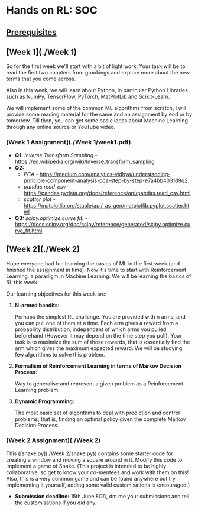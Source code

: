# Hands on RL: SOC

## [Prerequisites](./Books)

## [Week 1](./Week 1)

So for the first week we'll start with a bit of light work. Your task will be to read the first two chapters from
grookings and explore more about the new terms that you come across.

Also in this week, we will learn about Python, in particular Python Libraries such as NumPy, TensorFlow, PyTorch,
MatPlotLib and Scikit-Learn.

We will implement some of the common ML algorithms from scratch, I will provide some reading material for the same and
an assignment by eod or by tomorrow. Till then, you can get some basic ideas about Machine Learning through any online
source or YouTube video.

### [Week 1 Assignment](./Week 1/week1.pdf)

- **Q1:** _Inverse Transform Sampling_ - https://en.wikipedia.org/wiki/Inverse_transform_sampling
- **Q2:**
    - _PCA_ - https://medium.com/analytics-vidhya/understanding-principle-component-analysis-pca-step-by-step-e7a4bb4031d9q2.
    - _pandas.read_csv_ - https://pandas.pydata.org/docs/reference/api/pandas.read_csv.html
    - _scatter plot_ - https://matplotlib.org/stable/api/_as_gen/matplotlib.pyplot.scatter.html
- **Q3:** _scipy.optimize.curve fit._ - https://docs.scipy.org/doc/scipy/reference/generated/scipy.optimize.curve_fit.html

## [Week 2](./Week 2)

Hope everyone had fun learning the basics of ML in the first week (and finished the assignment in time). Now it's time
to start with Reinforcement Learning, a paradigm in Machine Learning. We will be learning the basics of RL this week.

Our learning objectives for this week are:

1. **N-armed bandits:**

   Perhaps the simplest RL challenge. You are provided with n arms, and you can pull one of them at a time. Each arm
   gives a reward from a probability distribution, independent of which arms you pulled beforehand (However it may
   depend on the time step you pull). Your task is to maximize the sum of these rewards, that is essentially find the
   arm which gives the maximum expected reward. We will be studying few algorithms to solve this problem.

2. **Formalism of Reinforcement Learning in terms of Markov Decision Process:**

   Way to generalise and represent a given problem as a Reinforcement Learning problem.

3. **Dynamic Programming:**

   The most basic set of algorithms to deal with prediction and control problems, that is, finding an optimal policy
   given the complete Markov Decision Process.

### [Week 2 Assignment](./Week 2)

This ([snake.py](./Week 2/snake.py)) contains some starter code for creating a window and moving a square around in
it. Modify this code to implement a game of Snake. (This project is intended to be highly collaborative, so get to know
your co-mentees and work with them on this! Also, this is a very common game and can be found anywhere but try
implementing it yourself, adding some valid customisations is encouraged.)
- **Submission deadline:** 15th June EOD, dm me your submissions and tell the customisations if you did any.
